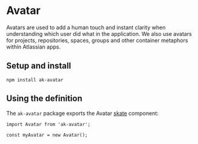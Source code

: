 # Avatar

Avatars are used to add a human touch and instant clarity when understanding which user did what in
the application. We also use avatars for projects, repositories, spaces, groups and other container
metaphors within Atlassian apps.

## Setup and install

```
npm install ak-avatar
```

## Using the definition

The `ak-avatar` package exports the Avatar [skate](https://github.com/skatejs/skatejs) component:

```
import Avatar from 'ak-avatar';

const myAvatar = new Avatar();
```
